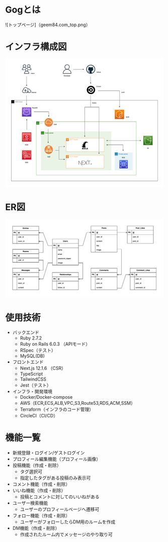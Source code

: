 # Gogとは
![トップページ]（geem84.com_top.png）
# インフラ構成図
![インフラ構成図](./infra.drawio.png)

# ER図
![ER図](./er.drawio.png)

# 使用技術
* バックエンド  
  * Ruby 2.7.2
  * Ruby on Rails 6.0.3 （APIモード）
  * RSpec（テスト）
  * MySQL(DB)
* フロントエンド 
  * Next.js 12.1.6 （CSR）
  * TypeScript 
  * TailwindCSS
  * Jest（テスト）
* インフラ・開発環境  
  * Docker/Docker-compose
  * AWS（ECR,ECS,ALB,VPC,S3,Route53,RDS,ACM,SSM）
  * Terraform（インフラのコード管理）
  * CircleCI（CI/CD）

# 機能一覧
* 新規登録・ログイン/ゲストログイン
* プロフィール編集機能（プロフィール画像）
* 投稿機能（作成・削除）
  * タグ選択可
  * 指定したタグがある投稿のみ表示可
* コメント機能（作成・削除）
* いいね機能（作成・削除）
  * 投稿とコメントに対してのいいねがある
* ユーザー検索機能
  * ユーザーのプロフィールページへ遷移可
* フォロー機能（作成・削除）
  * ユーザーがフォローしたらDM用のルームを作成
* DM機能（作成・削除）
  * 作成されたルーム内でメッセージのやり取り可
